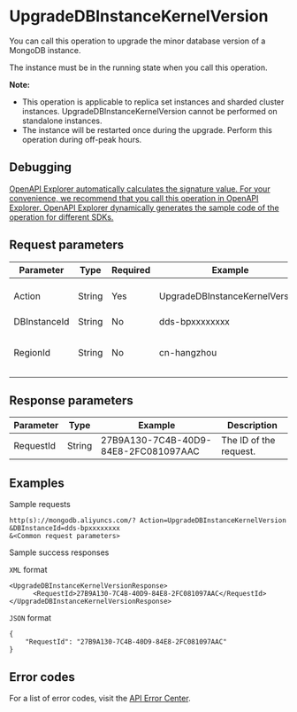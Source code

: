 # UpgradeDBInstanceKernelVersion

You can call this operation to upgrade the minor database version of a MongoDB instance.

The instance must be in the running state when you call this operation.

**Note:**

-   This operation is applicable to replica set instances and sharded cluster instances. UpgradeDBInstanceKernelVersion cannot be performed on standalone instances.
-   The instance will be restarted once during the upgrade. Perform this operation during off-peak hours.

## Debugging

[OpenAPI Explorer automatically calculates the signature value. For your convenience, we recommend that you call this operation in OpenAPI Explorer. OpenAPI Explorer dynamically generates the sample code of the operation for different SDKs.](https://api.aliyun.com/#product=Dds&api=UpgradeDBInstanceKernelVersion&type=RPC&version=2015-12-01)

## Request parameters

|Parameter|Type|Required|Example|Description|
|---------|----|--------|-------|-----------|
|Action|String|Yes|UpgradeDBInstanceKernelVersion|The operation that you want to perform. Set the value to **UpgradeDBInstanceKernelVersion**. |
|DBInstanceId|String|No|dds-bpxxxxxxxx|The ID of the instance. |
|RegionId|String|No|cn-hangzhou|The region ID of the instance. You can call the [DescribeRegions](~~61933~~) operation to query the region ID of the instance. |

## Response parameters

|Parameter|Type|Example|Description|
|---------|----|-------|-----------|
|RequestId|String|27B9A130-7C4B-40D9-84E8-2FC081097AAC|The ID of the request. |

## Examples

Sample requests

```
http(s)://mongodb.aliyuncs.com/? Action=UpgradeDBInstanceKernelVersion
&DBInstanceId=dds-bpxxxxxxxx
&<Common request parameters>
```

Sample success responses

`XML` format

```
<UpgradeDBInstanceKernelVersionResponse>
	  <RequestId>27B9A130-7C4B-40D9-84E8-2FC081097AAC</RequestId>
</UpgradeDBInstanceKernelVersionResponse>
```

`JSON` format

```
{
	"RequestId": "27B9A130-7C4B-40D9-84E8-2FC081097AAC"
}
```

## Error codes

For a list of error codes, visit the [API Error Center](https://error-center.alibabacloud.com/status/product/Dds).


